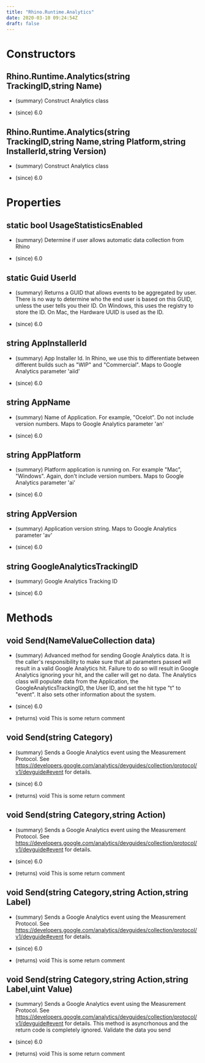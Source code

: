 ```yaml
---
title: "Rhino.Runtime.Analytics"
date: 2020-03-10 09:24:54Z
draft: false
---
```


# Constructors
## Rhino.Runtime.Analytics(string TrackingID,string Name)
- (summary) 
     Construct Analytics class
     
- (since) 6.0
## Rhino.Runtime.Analytics(string TrackingID,string Name,string Platform,string InstallerId,string Version)
- (summary) 
     Construct Analytics class
     
- (since) 6.0
# Properties
## static bool UsageStatisticsEnabled
- (summary) 
     Determine if user allows automatic data collection from Rhino
     
- (since) 6.0
## static Guid UserId
- (summary) 
     Returns a GUID that allows events to be aggregated by user. There is no way to determine who the
     end user is based on this GUID, unless the user tells you their ID.  On Windows, this uses the 
     registry to store the ID.  On Mac, the Hardware UUID is used as the ID.
     
- (since) 6.0
## string AppInstallerId
- (summary) 
     App Installer Id. In Rhino, we use this to differentiate between different builds such as "WIP" and "Commercial".
     Maps to Google Analytics parameter 'aiid'
     
- (since) 6.0
## string AppName
- (summary) 
     Name of Application. For example, "Ocelot". Do not include version numbers.
     Maps to Google Analytics parameter 'an'
     
- (since) 6.0
## string AppPlatform
- (summary) 
     Platform application is running on. For example "Mac", "Windows". Again, don't include version numbers.
     Maps to Google Analytics parameter 'ai'
     
- (since) 6.0
## string AppVersion
- (summary) 
     Application version string.
     Maps to Google Analytics parameter 'av'
     
- (since) 6.0
## string GoogleAnalyticsTrackingID
- (summary) 
     Google Analytics Tracking ID
     
- (since) 6.0
# Methods
## void Send(NameValueCollection data)
- (summary) 
     Advanced method for sending Google Analytics data.
     It is the caller's responsibility to make sure that all parameters passed will result in a valid Google Analytics hit. Failure to do so will result in Google Analytics ignoring your hit, and the caller will get no data.
     The Analytics class will populate data from the Application, the GoogleAnalyticsTrackingID, the User ID, and set the hit type "t" to "event". It also sets other information about the system.
     
- (since) 6.0
- (returns) void This is some return comment
## void Send(string Category)
- (summary) 
     Sends a Google Analytics event using the Measurement Protocol. See https://developers.google.com/analytics/devguides/collection/protocol/v1/devguide#event for details.
     
- (since) 6.0
- (returns) void This is some return comment
## void Send(string Category,string Action)
- (summary) 
     Sends a Google Analytics event using the Measurement Protocol. See https://developers.google.com/analytics/devguides/collection/protocol/v1/devguide#event for details.
     
- (since) 6.0
- (returns) void This is some return comment
## void Send(string Category,string Action,string Label)
- (summary) 
     Sends a Google Analytics event using the Measurement Protocol. See https://developers.google.com/analytics/devguides/collection/protocol/v1/devguide#event for details.
     
- (since) 6.0
- (returns) void This is some return comment
## void Send(string Category,string Action,string Label,uint Value)
- (summary) 
     Sends a Google Analytics event using the Measurement Protocol. See https://developers.google.com/analytics/devguides/collection/protocol/v1/devguide#event for details.
     This method is asyncrhonous and the return code is completely ignored. Validate the data you send 
     
- (since) 6.0
- (returns) void This is some return comment
